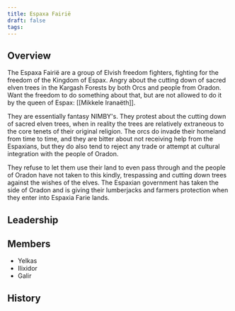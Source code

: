 ```yaml
---
title: Espaxa Fairië
draft: false
tags:
---
```

## Overview
The Espaxa Fairië are a group of Elvish freedom fighters, fighting for the freedom of the Kingdom of Espax. Angry about the cutting down of sacred elven trees in the Kargash Forests by both Orcs and people from Oradon. Want the freedom to do something about that, but are not allowed to do it by the queen of Espax: [[Mikkele Iranaëth]].

They are essentially fantasy NIMBY's. They protest about the cutting down of sacred elven trees, when in reality the trees are relatively extraneous to the core tenets of their original religion. The orcs do invade their homeland from time to time, and they are bitter about not receiving help from the Espaxians, but they do also tend to reject any trade or attempt at cultural integration with the people of Oradon. 

They refuse to let them use their land to even pass through and the people of Oradon have not taken to this kindly, trespassing and cutting down trees against the wishes of the elves. The Espaxian government has taken the side of Oradon and is giving their lumberjacks and farmers protection when they enter into Espaxia Farie lands.
## Leadership

## Members
- Yelkas
- Ilixidor
- Galir
## History  
